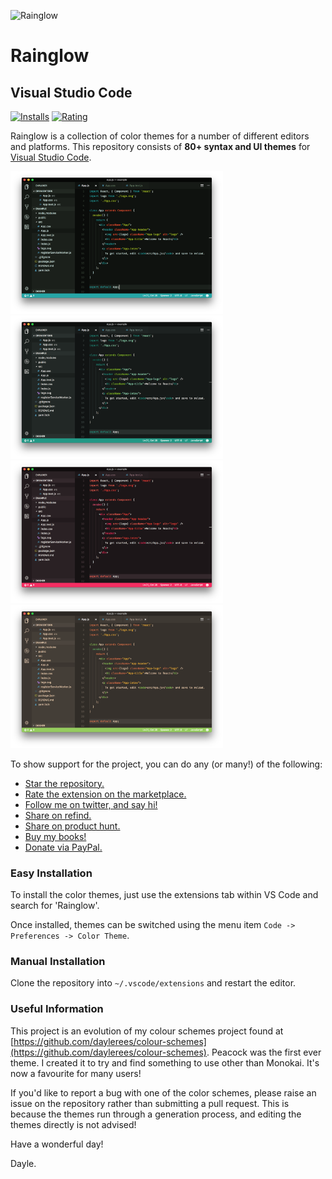 ![Rainglow](https://avatars1.githubusercontent.com/u/34078479?s=120)

# Rainglow

## Visual Studio Code

[![Installs](https://img.shields.io/vscode-marketplace/d/daylerees.rainglow.svg)](https://marketplace.visualstudio.com/items?itemName=daylerees.rainglow)
[![Rating](https://img.shields.io/vscode-marketplace/r/daylerees.rainglow.svg)](https://marketplace.visualstudio.com/items?itemName=daylerees.rainglow)

Rainglow is a collection of color themes for a number of different editors and platforms. This repository consists of **80+ syntax and UI themes** for [Visual Studio Code](https://code.visualstudio.com/).

<a href="https://github.com/rainglow/examples/blob/master/vscode/gloom-contrast.png" target="_blank"><img src="https://github.com/rainglow/examples/blob/master/vscode/gloom-contrast.png" width="340" /></a><a href="https://github.com/rainglow/examples/blob/master/vscode/kiwi.png" target="_blank"><img src="https://github.com/rainglow/examples/blob/master/vscode/kiwi.png" width="340" /></a><a href="https://github.com/rainglow/examples/blob/master/vscode/piggy.png" target="_blank"><img src="https://github.com/rainglow/examples/blob/master/vscode/piggy.png" width="340" /></a><a href="https://github.com/rainglow/examples/blob/master/vscode/earthsong.png" target="_blank"><img src="https://github.com/rainglow/examples/blob/master/vscode/earthsong.png" width="340" /></a>


To show support for the project, you can do any (or many!) of the following:

- [Star the repository.](https://github.com/rainglow/vscode/stargazers)
- [Rate the extension on the marketplace.](https://marketplace.visualstudio.com/items?itemName=daylerees.rainglow)
- [Follow me on twitter, and say hi!](https://twitter.com/daylerees)
- [Share on refind.](https://refind.com/daylerees?invite=9125a6f6a7)
- [Share on product hunt.](https://www.producthunt.com/)
- [Buy my books!](https://daylerees.com/books/)
- [Donate via PayPal.](https://paypal.me/daylerees)

### Easy Installation

To install the color themes, just use the extensions tab within VS Code and search for 'Rainglow'.

Once installed, themes can be switched using the menu item `Code -> Preferences -> Color Theme`.

### Manual Installation

Clone the repository into `~/.vscode/extensions` and restart the editor.

### Useful Information

This project is an evolution of my colour schemes project found at [https://github.com/daylerees/colour-schemes](https://github.com/daylerees/colour-schemes). Peacock was the first ever theme. I created it to try and find something to use other than Monokai. It's now a favourite for many users!

If you'd like to report a bug with one of the color schemes, please raise an issue on the repository rather than submitting a pull request. This is because the themes run through a generation process, and editing the themes directly is not advised!

Have a wonderful day!

Dayle.